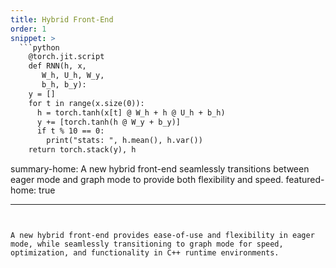 ```yaml
---
title: Hybrid Front-End
order: 1
snippet: >
  ```python
    @torch.jit.script
    def RNN(h, x, 
       W_h, U_h, W_y, 
       b_h, b_y):
    y = []
    for t in range(x.size(0)):
      h = torch.tanh(x[t] @ W_h + h @ U_h + b_h)
      y += [torch.tanh(h @ W_y + b_y)]
      if t % 10 == 0:
        print("stats: ", h.mean(), h.var())
    return torch.stack(y), h
  ```

summary-home: A new hybrid front-end seamlessly transitions between eager mode and graph mode to provide both flexibility and speed.
featured-home: true

---
```


A new hybrid front-end provides ease-of-use and flexibility in eager mode, while seamlessly transitioning to graph mode for speed, optimization, and functionality in C++ runtime environments.
